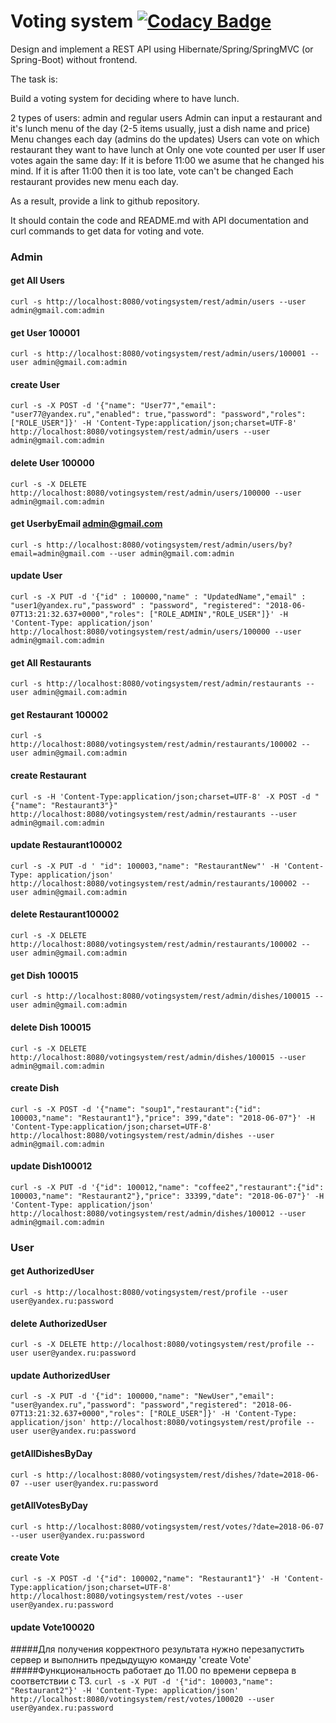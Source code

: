 # Voting system [![Codacy Badge](https://api.codacy.com/project/badge/Grade/0836fe0522a44c9bb98c353221e9cf24)](https://www.codacy.com/app/AlekdandrNsk/voting?utm_source=github.com&amp;utm_medium=referral&amp;utm_content=AlekdandrNsk/voting&amp;utm_campaign=Badge_Grade)

Design and implement a REST API using Hibernate/Spring/SpringMVC (or Spring-Boot) without frontend.

The task is:

Build a voting system for deciding where to have lunch.

2 types of users: admin and regular users
Admin can input a restaurant and it's lunch menu of the day (2-5 items usually, just a dish name and price)
Menu changes each day (admins do the updates)
Users can vote on which restaurant they want to have lunch at
Only one vote counted per user
If user votes again the same day:
If it is before 11:00 we asume that he changed his mind.
If it is after 11:00 then it is too late, vote can't be changed
Each restaurant provides new menu each day.

As a result, provide a link to github repository.

It should contain the code and README.md with API documentation and curl commands to get data for voting and vote.


### Admin
#### get All Users
`curl -s http://localhost:8080/votingsystem/rest/admin/users --user admin@gmail.com:admin`
#### get User 100001
`curl -s http://localhost:8080/votingsystem/rest/admin/users/100001 --user admin@gmail.com:admin`
#### create User
`curl -s -X POST -d '{"name": "User77","email": "user77@yandex.ru","enabled": true,"password": "password","roles": ["ROLE_USER"]}' -H 'Content-Type:application/json;charset=UTF-8' http://localhost:8080/votingsystem/rest/admin/users --user admin@gmail.com:admin`
#### delete User 100000
`curl -s -X DELETE http://localhost:8080/votingsystem/rest/admin/users/100000 --user admin@gmail.com:admin`
#### get UserbyEmail   admin@gmail.com
`curl -s http://localhost:8080/votingsystem/rest/admin/users/by?email=admin@gmail.com --user admin@gmail.com:admin`
#### update User
`curl -s -X PUT -d '{"id" : 100000,"name" : "UpdatedName","email" : "user1@yandex.ru","password" : "password", "registered": "2018-06-07T13:21:32.637+0000","roles": ["ROLE_ADMIN","ROLE_USER"]}' -H 'Content-Type: application/json' http://localhost:8080/votingsystem/rest/admin/users/100000 --user admin@gmail.com:admin`
#### get All Restaurants
`curl -s http://localhost:8080/votingsystem/rest/admin/restaurants --user admin@gmail.com:admin`
#### get Restaurant 100002
`curl -s http://localhost:8080/votingsystem/rest/admin/restaurants/100002 --user admin@gmail.com:admin`
#### create Restaurant
`curl -s -H 'Content-Type:application/json;charset=UTF-8' -X POST -d "{"name": "Restaurant3"}"  http://localhost:8080/votingsystem/rest/admin/restaurants --user admin@gmail.com:admin`
#### update Restaurant100002
`curl -s -X PUT -d ' "id": 100003,"name": "RestaurantNew"' -H 'Content-Type: application/json' http://localhost:8080/votingsystem/rest/admin/restaurants/100002 --user admin@gmail.com:admin`
#### delete Restaurant100002
`curl -s -X DELETE http://localhost:8080/votingsystem/rest/admin/restaurants/100002 --user admin@gmail.com:admin`
#### get Dish 100015
`curl -s http://localhost:8080/votingsystem/rest/admin/dishes/100015 --user admin@gmail.com:admin`
#### delete Dish 100015
`curl -s -X DELETE http://localhost:8080/votingsystem/rest/admin/dishes/100015 --user admin@gmail.com:admin`
#### create Dish
`curl -s -X POST -d '{"name": "soup1","restaurant":{"id": 100003,"name": "Restaurant1"},"price": 399,"date": "2018-06-07"}' -H 'Content-Type:application/json;charset=UTF-8'   http://localhost:8080/votingsystem/rest/admin/dishes --user admin@gmail.com:admin`
#### update Dish100012
`curl -s -X PUT -d '{"id": 100012,"name": "coffee2","restaurant":{"id": 100003,"name": "Restaurant2"},"price": 33399,"date": "2018-06-07"}' -H 'Content-Type: application/json' http://localhost:8080/votingsystem/rest/admin/dishes/100012 --user admin@gmail.com:admin`


### User
#### get AuthorizedUser
`curl -s http://localhost:8080/votingsystem/rest/profile --user user@yandex.ru:password`
#### delete AuthorizedUser
`curl -s -X DELETE http://localhost:8080/votingsystem/rest/profile --user user@yandex.ru:password`
#### update AuthorizedUser
`curl -s -X PUT -d '{"id": 100000,"name": "NewUser","email": "user@yandex.ru","password": "password","registered": "2018-06-07T13:21:32.637+0000","roles": ["ROLE_USER"]}' -H 'Content-Type: application/json' http://localhost:8080/votingsystem/rest/profile --user user@yandex.ru:password`
#### getAllDishesByDay
`curl -s http://localhost:8080/votingsystem/rest/dishes/?date=2018-06-07 --user user@yandex.ru:password`
#### getAllVotesByDay
`curl -s http://localhost:8080/votingsystem/rest/votes/?date=2018-06-07 --user user@yandex.ru:password`
#### create Vote
`curl -s -X POST -d '{"id": 100002,"name": "Restaurant1"}' -H 'Content-Type:application/json;charset=UTF-8'   http://localhost:8080/votingsystem/rest/votes --user user@yandex.ru:password`
#### update Vote100020
#####Для получения корректного результата нужно перезапустить сервер и выполнить предыдущую команду 'create Vote'
#####Функциональность работает до 11.00 по времени сервера в соответствии с ТЗ.
`curl -s -X PUT -d '{"id": 100003,"name": "Restaurant2"}' -H 'Content-Type: application/json' http://localhost:8080/votingsystem/rest/votes/100020 --user user@yandex.ru:password`


